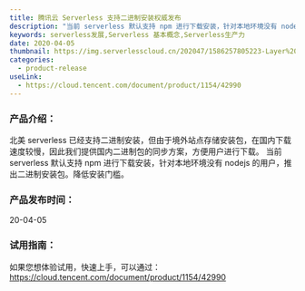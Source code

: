 ```yaml
---
title: 腾讯云 Serverless 支持二进制安装权威发布
description: "当前 serverless 默认支持 npm 进行下载安装，针对本地环境没有 nodejs 的用户，推出二进制安装包。降低安装门槛。"
keywords: serverless发展,Serverless 基本概念,Serverless生产力
date: 2020-04-05
thumbnail: https://img.serverlesscloud.cn/202047/1586257805223-Layer%20Component.png
categories:
  - product-release
useLink: 
  - https://cloud.tencent.com/document/product/1154/42990
---
```


### **产品介绍**：
北美 serverless 已经支持二进制安装，但由于境外站点存储安装包，在国内下载速度较慢，因此我们提供国内二进制包的同步方案，方便用户进行下载。
当前 serverless 默认支持 npm 进行下载安装，针对本地环境没有 nodejs 的用户，推出二进制安装包。降低安装门槛。

### **产品发布时间**：
20-04-05

### **试用指南**：
如果您想体验试用，快速上手，可以通过：
https://cloud.tencent.com/document/product/1154/42990






